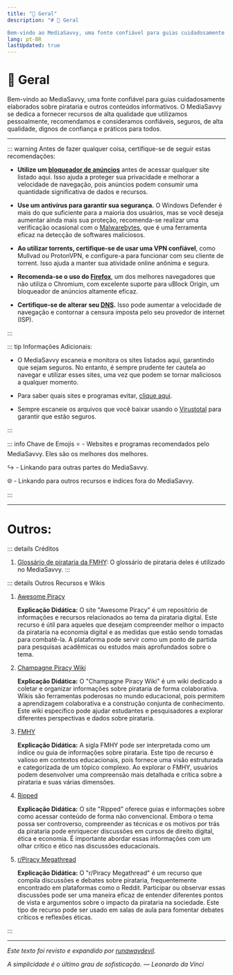 ```yaml
---
title: "👋 Geral"
description: "# 👋 Geral

Bem-vindo ao MediaSavvy, uma fonte confiável para guias cuidadosamente elaborados sobre pirataria e outros conteúdos informativos. dev/Wiki/Adblocking/)** antes de acessar qualquer s..."
lang: pt-BR
lastUpdated: true
---
```


# 👋 Geral

Bem-vindo ao MediaSavvy, uma fonte confiável para guias cuidadosamente elaborados sobre pirataria e outros conteúdos informativos. O MediaSavvy se dedica a fornecer recursos de alta qualidade que utilizamos pessoalmente, recomendamos e consideramos confiáveis, seguros, de alta qualidade, dignos de confiança e práticos para todos.

---

::: warning Antes de fazer qualquer coisa, certifique-se de seguir estas recomendações:

- **Utilize um [bloqueador de anúncios](https://mediasavvy.pages.dev/Wiki/Adblocking/)** antes de acessar qualquer site listado aqui. Isso ajuda a proteger sua privacidade e melhorar a velocidade de navegação, pois anúncios podem consumir uma quantidade significativa de dados e recursos.
  
- **Use um antivírus para garantir sua segurança.** O Windows Defender é mais do que suficiente para a maioria dos usuários, mas se você deseja aumentar ainda mais sua proteção, recomenda-se realizar uma verificação ocasional com o [Malwarebytes](https://www.malwarebytes.com/mwb-download/thankyou), que é uma ferramenta eficaz na detecção de softwares maliciosos.

- **Ao utilizar torrents, certifique-se de usar uma VPN confiável**, como Mullvad ou ProtonVPN, e configure-a para funcionar com seu cliente de torrent. Isso ajuda a manter sua atividade online anônima e segura.

- **Recomenda-se o uso do [Firefox](https://firefox.com)**, um dos melhores navegadores que não utiliza o Chromium, com excelente suporte para uBlock Origin, um bloqueador de anúncios altamente eficaz.

- **Certifique-se de alterar seu [DNS](https://www.privacyguides.org/en/dns/).** Isso pode aumentar a velocidade de navegação e contornar a censura imposta pelo seu provedor de internet (ISP).

:::

::: tip Informações Adicionais:
- O MediaSavvy escaneia e monitora os sites listados aqui, garantindo que sejam seguros. No entanto, é sempre prudente ter cautela ao navegar e utilizar esses sites, uma vez que podem se tornar maliciosos a qualquer momento.

- Para saber quais sites e programas evitar, [clique aqui](https://mediasavvy.pages.dev/Wiki/UnsafeSites).

- Sempre escaneie os arquivos que você baixar usando o [Virustotal](https://www.virustotal.com) para garantir que estão seguros.

:::

::: info Chave de Emojis
⭐ - Websites e programas recomendados pelo MediaSavvy. Eles são os melhores dos melhores.

↪️ - Linkando para outras partes do MediaSavvy.

🌐 - Linkando para outros recursos e índices fora do MediaSavvy.

:::

---

# Outros:

::: details Créditos
1. [Glossário de pirataria da FMHY](https://rentry.org/the-piracy-glossary): O glossário de pirataria deles é utilizado no MediaSavvy.
:::

::: details Outros Recursos e Wikis

1. [Awesome Piracy](https://shakil-shahadat.github.io/awesome-piracy/)

   **Explicação Didática:** O site "Awesome Piracy" é um repositório de informações e recursos relacionados ao tema da pirataria digital. Este recurso é útil para aqueles que desejam compreender melhor o impacto da pirataria na economia digital e as medidas que estão sendo tomadas para combatê-la. A plataforma pode servir como um ponto de partida para pesquisas acadêmicas ou estudos mais aprofundados sobre o tema.

2. [Champagne Piracy Wiki](https://champagne.pages.dev/)

   **Explicação Didática:** O "Champagne Piracy Wiki" é um wiki dedicado a coletar e organizar informações sobre pirataria de forma colaborativa. Wikis são ferramentas poderosas no mundo educacional, pois permitem a aprendizagem colaborativa e a construção conjunta de conhecimento. Este wiki específico pode ajudar estudantes e pesquisadores a explorar diferentes perspectivas e dados sobre pirataria.

3. [FMHY](https://fmhy.pages.dev/)

   **Explicação Didática:** A sigla FMHY pode ser interpretada como um índice ou guia de informações sobre pirataria. Este tipo de recurso é valioso em contextos educacionais, pois fornece uma visão estruturada e categorizada de um tópico complexo. Ao explorar o FMHY, usuários podem desenvolver uma compreensão mais detalhada e crítica sobre a pirataria e suas várias dimensões.

4. [Ripped](https://ripped.guide/)

   **Explicação Didática:** O site "Ripped" oferece guias e informações sobre como acessar conteúdo de forma não convencional. Embora o tema possa ser controverso, compreender as técnicas e os motivos por trás da pirataria pode enriquecer discussões em cursos de direito digital, ética e economia. É importante abordar essas informações com um olhar crítico e ético nas discussões educacionais.

5. [r/Piracy Megathread](https://rentry.co/megathread)

   **Explicação Didática:** O "r/Piracy Megathread" é um recurso que compila discussões e debates sobre pirataria, frequentemente encontrado em plataformas como o Reddit. Participar ou observar essas discussões pode ser uma maneira eficaz de entender diferentes pontos de vista e argumentos sobre o impacto da pirataria na sociedade. Este tipo de recurso pode ser usado em salas de aula para fomentar debates críticos e reflexões éticas.

:::

---

*Este texto foi revisto e expandido por [runawaydevil](https://pablo.space).*

*A simplicidade é o último grau de sofisticação. — Leonardo da Vinci*